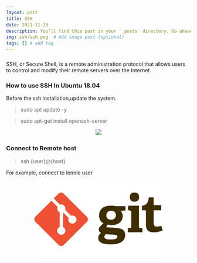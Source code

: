 ```yaml
---
layout: post
title: SSH
date: 2021-11-23
description: You’ll find this post in your `_posts` directory. Go ahead and edit it and re-build the site to see your changes. # Add post description (optional)
img: ssh/ssh.png  # Add image post (optional)
tags: [] # add tag
---
```


### 

SSH, or Secure Shell, is a remote administration protocol that allows users to control and modify their remote servers over the Internet. 


### How to use SSH In Ubuntu 18.04

Before the ssh installation,update the system.

> sudo apt update -y
   
> sudo apt-get install openssh-server

<p align="center">
<img src="/assets/img/ssh/installation.png" width="350"/>
</p>
            
### Connect to Remote host 

> ssh {user}@{host}
 
For example, connect to lennie user 

<p align="center">
<img src="/assets/img/git/git.jpeg" width="350"/>
</p>

